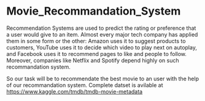 # Movie_Recommandation_System

Recommendation Systems are used to predict the rating or preference that a user would give to an item. Almost every major tech company has applied them in some form or the other: Amazon uses it to suggest products to customers, YouTube uses it to decide which video to play next on autoplay, and Facebook uses it to recommend pages to like and people to follow. Moreover, companies like Netflix and Spotify depend highly on such recommandation system.

So our task will be to recommendate the best movie to an user with the help of our recommandation system. Complete datset is avilable at https://www.kaggle.com/tmdb/tmdb-movie-metadata
